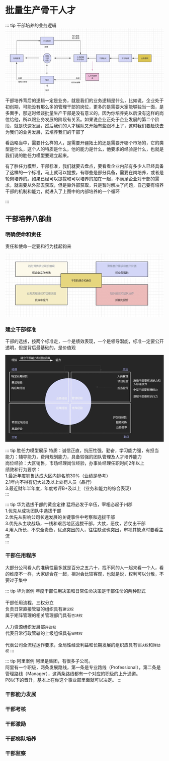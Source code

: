 # 批量生产骨干人才

::: tip 干部培养的业务逻辑
![An image](../../assets/talent_1.jpg)
<br/>
干部培养背后的逻辑一定是业务，就是我们的业务逻辑是什么，比如说，企业处于初创期，可能没有那么多的管理干部的岗位，更多的是需要大家能够独当一面，是多面手，那这时候谈批量生产干部是没有意义的，因为你培养完以后没有这样的岗位给他，所以跟业务发展的阶段有关系。如果说企业正处于企业发展的第二个阶段，就是快速发展，然后我们的人才梯队又开始有些跟不上了，这时我们要赶快去为我们的业务发展，去培养我们的干部了<br/>

看战略当中，需要什么样的人，是需要开疆拓土的还是需要开哪个市场的，它的类型是什么，这个人的特质是什么，他的能力是什么，他要求的经验是什么，也就是我们说的胜任力模型要建立起来。<br/>

有了胜任力模型，干部标准，我们就要去盘点，要看看企业内部有多少人已经具备了这样的一个标准，马上就可以提拔，有哪些是部分具备，需要在岗培养，或者是轮岗培养的。如果已经可以提拔和可以培养的加在一起，不满足企业对干部的需求，就需要从外部去获取，但是靠外部获取，只是暂时解决了问题，自己要有培养干部的机制和能力，就进入了上图中的内部培养的一个循环<br/>

:::



## 干部培养八部曲

### 明确使命和责任

责任和使命一定要和行为挂起钩来

![An image](../../assets/talent_2.jpg)

### 建立干部标准

干部的选拔，按两个标准走，一个是绩效表现，一个是领导潜能，标准一定要公开透明，但是背后最基础的，是价值观

![An image](../../assets/talent_3.jpg)

::: tip 胜任力模型展示
特质：诚信正直，抗压性强，勤奋，学习能力强，有担当<br/>
能力：辅导能力，费用规划能力，具备较强的团队管理及人才培养能力<br/>
岗位经验：大区销售，市场经理岗位经验，办事处经理任职时间2年以上<br/>
绩效和行为要求：<br/>
1.最近年度销售达成大区内排名前30%（业绩是参考）<br/>
2.1年内不得有记大过及以上处罚人员（品行）<br/>
3.最近财年半年度，年度考评B+及以上（业务和能力的综合表现）<br/>
:::

::: tip 华为选拔干部的黄金定律
猛将必发于卒伍，宰相必起于州郡<br/>
1.优先从成功团队中选拔干部<br/>
2.优先从影响公司长远发展的关键事件中考察和选拔干部<br/>
3.优先从主攻战场，一线和艰苦地区选拔干部，大仗，恶仗，苦仗出干部<br/>
4.用人所长，不求全责备，优点突出的人，往往缺点也突出，审视其缺点时要看主流<br/>
:::

### 干部任用程序 

大部分公司看人的准确性最多就是百分之五六十，找不同的人一起来看一个人，看的维度不一样，大家综合在一起，相对会比较客观，也就是说，权利可以分散，不要过于集中


::: tip 华为案例
年度干部任用决策和日常任命决策是干部任命的两种形式<br/>
<br/>
干部任用流程，三权分立<br/>
负责日常直接管辖的组织具有`建议权`<br/>
属于矩阵管理的相关管理部门具有`否决权`<br/>
<br/>
人力资源组织发展部`评议权`<br/>
代表日常行政管辖的上级组织具有`审核权`<br/>
<br/>
代表公司全流程运作要求，全局性经营利益和长期发展的组织应具有`否决权`和`弹劾权`
:::


::: tip 阿里案例
阿里是集团，有很多子公司。<br/>
阿里有一个职级，两条发展路线，第一条是专业路线（Professional），第二条是管理路线（Manager），这两条路线都有一个对应的职级的上升通道。<br/>
P8以下的晋升，基本上在你这个事业部里面就可以决定。
:::


###  干部能力发展


### 干部考核  

### 干部激励 


### 干部梯队培养

### 干部监察 
 


